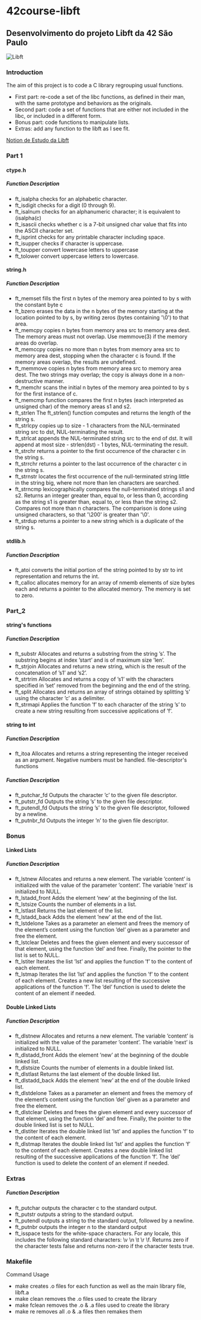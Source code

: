 # 42course-libft

## Desenvolvimento do projeto Libft da 42 São Paulo
![Libft](https://game.42sp.org.br/static/assets/achievements/libfte.png)

### Introduction
The aim of this project is to code a C library regrouping usual functions.

- First part: re-code a set of the libc functions, as defined in their man, with the same prototype and behaviors as the originals.
- Second part: code a set of functions that are either not included in the libc, or included in a different form.
- Bonus part: code functions to manipulate lists.
- Extras: add any function to the libft as I see fit.

[Notion de Estudo da Libft](https://soraianovaes.notion.site/Libft-5630a25909e9468cb688d83523fbfb96)

### Part 1

#### ctype.h

##### Function	Description
- ft_isalpha	checks for an alphabetic character.
- ft_isdigit	checks for a digit (0 through 9).
- ft_isalnum	checks for an alphanumeric character; it is equivalent to (isalpha(c)
- ft_isascii	checks whether c is a 7-bit unsigned char value that fits into the ASCII character set.
- ft_isprint	checks for any printable character including space.
- ft_isupper	checks if character is uppercase.
- ft_toupper	convert lowercase letters to uppercase
- ft_tolower	convert uppercase letters to lowercase.

#### string.h

##### Function	Description
- ft_memset	fills the first n bytes of the memory area pointed to by s with the constant byte c
- ft_bzero	erases the data in the n bytes of the memory starting at the location pointed to by s, by writing zeros (bytes containing '\0') to that area.
- ft_memcpy	copies n bytes from memory area src to memory area dest. The memory areas must not overlap. Use memmove(3) if the memory areas do overlap.
- ft_memccpy	copies no more than n bytes from memory area src to memory area dest, stopping when the character c is found. If the memory areas overlap, the results are undefined.
- ft_memmove	copies n bytes from memory area src to memory area dest. The two strings may overlap; the copy is always done in a non-destructive manner.
- ft_memchr	scans the initial n bytes of the memory area pointed to by s for the first instance of c.
- ft_memcmp	function compares the first n bytes (each interpreted as unsigned char) of the memory areas s1 and s2.
- ft_strlen	The ft_strlen() function computes and returns the length of the string s.
- ft_strlcpy	copies up to size - 1 characters from the NUL-terminated string src to dst, NUL-terminating the result.
- ft_strlcat	appends the NUL-terminated string src to the end of dst. It will append at most size - strlen(dst) - 1 bytes, NUL-terminating the result.
- ft_strchr	returns a pointer to the first occurrence of the character c in the string s.
- ft_strrchr	returns a pointer to the last occurrence of the character c in the string s.
- ft_strnstr	locates the first occurrence of the null-terminated string little in the string big, where not more than len characters are searched.
- ft_strncmp	lexicographically compares the null-terminated strings s1 and s2. Returns an integer greater than, equal to, or less than 0, according as the string s1 is greater than, equal to, or less than the string s2. Compares not more than n characters. The comparison is done using unsigned characters, so that '\200' is greater than '\0'.
- ft_strdup	returns a pointer to a new string which is a duplicate of the string s.

#### stdlib.h

##### Function	Description
- ft_atoi	converts the initial portion of the string pointed to by str to int representation and returns the int.
- ft_calloc	allocates memory for an array of nmemb elements of size bytes each and returns a pointer to the allocated memory. The memory is set to zero.


### Part_2

#### string's functions

##### Function	Description
- ft_substr	Allocates and returns a substring from the string ’s’. The substring begins at index ’start’ and is of maximum size ’len’.
- ft_strjoin	Allocates and returns a new string, which is the result of the concatenation of ’s1’ and ’s2’.
- ft_strtrim	Allocates and returns a copy of ’s1’ with the characters specified in ’set’ removed from the beginning and the end of the string.
- ft_split	Allocates and returns an array of strings obtained by splitting ’s’ using the character ’c’ as a delimiter.
- ft_strmapi	Applies the function ’f’ to each character of the string ’s’ to create a new string resulting from successive applications of ’f’.

#### string to int

##### Function	Description
- ft_itoa	Allocates and returns a string representing the integer received as an argument. Negative numbers must be handled.
file-descriptor's functions

##### Function	Description
- ft_putchar_fd	Outputs the character ’c’ to the given file descriptor.
- ft_putstr_fd	Outputs the string ’s’ to the given file descriptor.
- ft_putendl_fd	Outputs the string ’s’ to the given file descriptor, followed by a newline.
- ft_putnbr_fd	Outputs the integer ’n’ to the given file descriptor.


### Bonus

#### Linked Lists

##### Function	Description
- ft_lstnew	Allocates and returns a new element. The variable ’content’ is initialized with the value of the parameter ’content’. The variable ’next’ is initialized to NULL.
- ft_lstadd_front	Adds the element ’new’ at the beginning of the list.
- ft_lstsize	Counts the number of elements in a list.
- ft_lstlast	Returns the last element of the list.
- ft_lstadd_back	Adds the element ’new’ at the end of the list.
- ft_lstdelone	Takes as a parameter an element and frees the memory of the element’s content using the function ’del’ given as a parameter and free the element.
- ft_lstclear	Deletes and frees the given element and every successor of that element, using the function ’del’ and free. Finally, the pointer to the list is set to NULL.
- ft_lstiter	Iterates the list ’lst’ and applies the function ’f’ to the content of each element.
- ft_lstmap	Iterates the list ’lst’ and applies the function ’f’ to the content of each element. Creates a new list resulting of the successive applications of the function ’f’. The ’del’ function is used to delete the content of an element if needed.

#### Double Linked Lists

##### Function	Description
- ft_dlstnew  Allocates and returns a new element. The variable ’content’ is initialized with the value of the parameter ’content’. The variable ’next’ is initialized to NULL.
- ft_dlstadd_front  Adds the element ’new’ at the beginning of the double linked list.
- ft_dlstsize Counts the number of elements in a double linked list.
- ft_dlstlast	Returns the last element of the double linked list.
- ft_dlstadd_back	Adds the element ’new’ at the end of the double linked list.
- ft_dlstdelone	Takes as a parameter an element and frees the memory of the element’s content using the function ’del’ given as a parameter and free the element.
- ft_dlstclear	Deletes and frees the given element and every successor of that element, using the function ’del’ and free. Finally, the pointer to the double linked list is set to NULL.
- ft_dlstiter	Iterates the double linked list ’lst’ and applies the function ’f’ to the content of each element.
- ft_dlstmap	Iterates the double linked list ’lst’ and applies the function ’f’ to the content of each element. Creates a new double linked list resulting of the successive applications of the function ’f’. The ’del’ function is used to delete the content of an element if needed.

### Extras

##### Function	Description
- ft_putchar	outputs the character c to the standard output.
- ft_putstr	outputs a string to the standard output.
- ft_putendl	outputs a string to the standard output, followed by a newline.
- ft_putnbr	outputs the integer n to the standard output
- ft_isspace	tests for the white-space characters. For any locale, this includes the following standard characters: \v \n \t \r \f. Returns zero if the character tests false and returns non-zero if the character tests true.

### Makefile

Command	Usage
- make	creates .o files for each function as well as the main library file, libft.a
- make clean	removes the .o files used to create the library
- make fclean	removes the .o & .a files used to create the library
- make re	removes all .o & .a files then remakes them
